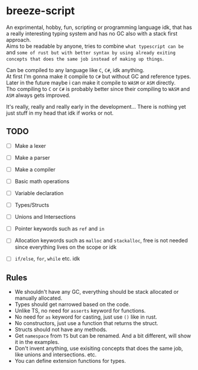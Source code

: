 # breeze-script

An exprimental, hobby, fun, scripting or programming language idk, that has a really interesting typing system and has no GC also with a stack first approach.<br/>
Aims to be readable by anyone, tries to combine `what typescript can be` and `some of rust but with better syntax by using already exiting concepts that does the same job instead of making up things`.<br/>

Can be compiled to any language like `C`, `C#`, idk anything.<br/>
At first I'm gonna make it compile to `C#` but without GC and reference types.<br/>
Later in the future maybe i can make it compile to `WASM` or `ASM` directly.<br/>
Tho compiling to `C` or `C#` is probably better since their compiling to `WASM` and `ASM` always gets improved.

It's really, really and really early in the development... There is nothing yet just stuff in my head that idk if works or not.

## TODO

-   [ ] Make a lexer
-   [ ] Make a parser
-   [ ] Make a compiler

-   [ ] Basic math operations
-   [ ] Variable declaration
-   [ ] Types/Structs
-   [ ] Unions and Intersections
-   [ ] Pointer keywords such as `ref` and `in`
-   [ ] Allocation keywords such as `malloc` and `stackalloc`, free is not needed since everything lives on the scope or idk
-   [ ] `if/else`, `for`, `while` etc. idk

## Rules

-   We shouldn't have any GC, everything should be stack allocated or manually allocated.
-   Types should get narrowed based on the code.
-   Unlike TS, no need for `asserts` keyword for functions.
-   No need for `as` keyword for casting, just use `()` like in rust.
-   No constructors, just use a function that returns the struct.
-   Structs should not have any methods.
-   Get `namespace` from `TS` but can be renamed. And a bit different, will show it in the examples.
-   Don't invent anything, use exisiting concepts that does the same job, like unions and intersections. etc.
-   You can define extension functions for types.
